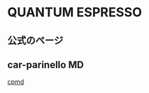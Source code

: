 # QUANTUM ESPRESSO

## 公式のページ


## car-parinello MD
[cpmd](physics/qe/qe_top.md)


<!-- https://cometscome.github.io/DFT/build/samples/samples/ -->